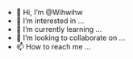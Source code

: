 - 👋 Hi, I’m @Wihwihw
- 👀 I’m interested in ...
- 🌱 I’m currently learning ...
- 💞️ I’m looking to collaborate on ...
- 📫 How to reach me ...

<!---
Wihwihw/Wihwihw is a ✨ special ✨ repository because its `README.md` (this file) appears on your GitHub profile.
You can click the Preview link to take a look at your changes.
--->
